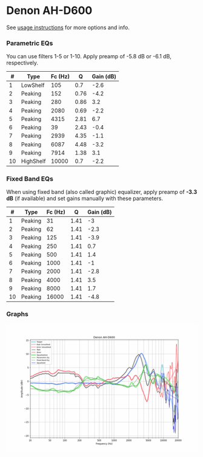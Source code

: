 # Denon AH-D600
See [usage instructions](https://github.com/jaakkopasanen/AutoEq#usage) for more options and info.

### Parametric EQs
You can use filters 1-5 or 1-10. Apply preamp of -5.8 dB or -6.1 dB, respectively.

|   # | Type      |   Fc (Hz) |    Q |   Gain (dB) |
|-----|-----------|-----------|------|-------------|
|   1 | LowShelf  |       105 | 0.7  |        -2.6 |
|   2 | Peaking   |       152 | 0.76 |        -4.2 |
|   3 | Peaking   |       280 | 0.86 |         3.2 |
|   4 | Peaking   |      2080 | 0.69 |        -2.2 |
|   5 | Peaking   |      4315 | 2.81 |         6.7 |
|   6 | Peaking   |        39 | 2.43 |        -0.4 |
|   7 | Peaking   |      2939 | 4.35 |        -1.1 |
|   8 | Peaking   |      6087 | 4.48 |        -3.2 |
|   9 | Peaking   |      7914 | 1.38 |         3.1 |
|  10 | HighShelf |     10000 | 0.7  |        -2.2 |

### Fixed Band EQs
When using fixed band (also called graphic) equalizer, apply preamp of **-3.3 dB** (if available) and set gains manually with these parameters.

|   # | Type    |   Fc (Hz) |    Q |   Gain (dB) |
|-----|---------|-----------|------|-------------|
|   1 | Peaking |        31 | 1.41 |        -3   |
|   2 | Peaking |        62 | 1.41 |        -2.3 |
|   3 | Peaking |       125 | 1.41 |        -3.9 |
|   4 | Peaking |       250 | 1.41 |         0.7 |
|   5 | Peaking |       500 | 1.41 |         1.4 |
|   6 | Peaking |      1000 | 1.41 |        -1   |
|   7 | Peaking |      2000 | 1.41 |        -2.8 |
|   8 | Peaking |      4000 | 1.41 |         3.5 |
|   9 | Peaking |      8000 | 1.41 |         1.7 |
|  10 | Peaking |     16000 | 1.41 |        -4.8 |

### Graphs
![](./Denon%20AH-D600.png)
